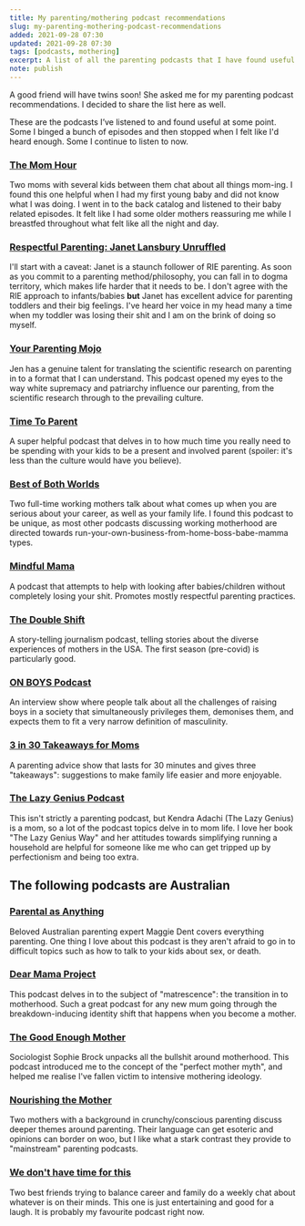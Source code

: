 ```yaml
---
title: My parenting/mothering podcast recommendations
slug: my-parenting-mothering-podcast-recommendations
added: 2021-09-28 07:30
updated: 2021-09-28 07:30
tags: [podcasts, mothering]
excerpt: A list of all the parenting podcasts that I have found useful at some point in my parenting journey.
note: publish
---
```


A good friend will have twins soon! She asked me for my parenting podcast recommendations. I decided to share the list here as well. 

These are the podcasts I’ve listened to and found useful at some point. Some I binged a bunch of episodes and then stopped when I felt like I'd heard enough. Some I continue to listen to now.

### [The Mom Hour](https://themomhour.com/episodes/)

Two moms with several kids between them chat about all things mom-ing. I found this one helpful when I had my first young baby and did not know what I was doing. I went in to the back catalog and listened to their baby related episodes. It felt like I had some older mothers reassuring me while I breastfed throughout what felt like all the night and day.

### [Respectful Parenting: Janet Lansbury Unruffled](https://www.janetlansbury.com/podcast-audio/)

I'll start with a caveat: Janet is a staunch follower of RIE parenting. As soon as you commit to a parenting method/philosophy, you can fall in to dogma territory, which makes life harder that it needs to be. I don't agree with the RIE approach to infants/babies **but** Janet has excellent advice for parenting toddlers and their big feelings. I've heard her voice in my head many a time when my toddler was losing their shit and I am on the brink of doing so myself.

### [Your Parenting Mojo](https://yourparentingmojo.com/)

Jen has a genuine talent for translating the scientific research on parenting in to a format that I can understand. This podcast opened my eyes to the way white supremacy and patriarchy influence our parenting, from the scientific research through to the prevailing culture.

### [Time To Parent](https://www.juliemorgenstern.com/podcast)

A super helpful podcast that delves in to how much time you really need to be spending with your kids to be a present and involved parent (spoiler: it's less than the culture would have you believe).

### [Best of Both Worlds](https://podcasts.apple.com/au/podcast/best-of-both-worlds-podcast/id1273625203)

Two full-time working mothers talk about what comes up when you are serious about your career, as well as your family life. I found this podcast to be unique, as most other podcasts discussing working motherhood are directed towards run-your-own-business-from-home-boss-babe-mamma types.

### [Mindful Mama](https://www.mindfulmamamentor.com/blog/Resources/podcast/)

A podcast that attempts to help with looking after babies/children without completely losing your shit. Promotes mostly respectful parenting practices.

### [The Double Shift](https://www.thedoubleshift.com/)

A story-telling journalism podcast, telling stories about the diverse experiences of mothers in the USA. The first season (pre-covid) is particularly good. 

### [ON BOYS Podcast](https://www.on-boys-podcast.com/)

An interview show where people talk about all the challenges of raising boys in a society that simultaneously privileges them, demonises them, and expects them to fit a very narrow definition of masculinity.

### [3 in 30 Takeaways for Moms](https://3in30podcast.com/)

A parenting advice show that lasts for 30 minutes and gives three "takeaways": suggestions to make family life easier and more enjoyable.

### [The Lazy Genius Podcast](https://www.thelazygeniuscollective.com/lazy)

This isn't strictly a parenting podcast, but Kendra Adachi (The Lazy Genius) is a mom, so a lot of the podcast topics delve in to mom life. I love her book "The Lazy Genius Way" and her attitudes towards simplifying running a household are helpful for someone like me who can get tripped up by perfectionism and being too extra.

## The following podcasts are Australian

### [Parental as Anything](https://www.abc.net.au/radio/programs/parental-as-anything-with-maggie-dent/)

Beloved Australian parenting expert Maggie Dent covers everything parenting. One thing I love about this podcast is they aren't afraid to go in to difficult topics such as how to talk to your kids about sex, or death.

### [Dear Mama Project](https://www.dearmamaproject.com/podcast)

This podcast delves in to the subject of "matrescence": the transition in to motherhood. Such a great podcast for any new mum going through the breakdown-inducing identity shift that happens when you become a mother.

### [The Good Enough Mother](https://drsophiebrock.com/podcast)

Sociologist Sophie Brock unpacks all the bullshit around motherhood. This podcast introduced me to the concept of the "perfect mother myth", and helped me realise I've fallen victim to intensive mothering ideology.

### [Nourishing the Mother](https://nourishingthemothercourse.com/podcast/)

Two mothers with a background in crunchy/conscious parenting discuss deeper themes around parenting. Their language can get esoteric and opinions can border on woo, but I like what a stark contrast they provide to "mainstream" parenting podcasts.

### [We don't have time for this](https://podcasts.apple.com/au/podcast/we-dont-have-time-for-this/id1544178687)

Two best friends trying to balance career and family do a weekly chat about whatever is on their minds. This one is just entertaining and good for a laugh. It is probably my favourite podcast right now.

